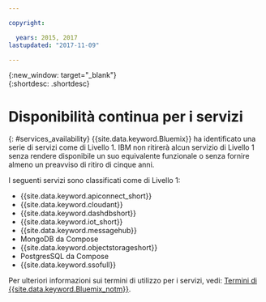```yaml
---

copyright:

  years: 2015, 2017
lastupdated: "2017-11-09"

---
```


{:new_window: target="_blank"}  
{:shortdesc: .shortdesc}


# Disponibilità continua per i servizi
{: #services_availability}
{{site.data.keyword.Bluemix}} ha identificato una serie di servizi come di Livello 1. IBM non ritirerà alcun servizio di Livello 1 senza rendere disponibile un suo equivalente funzionale o senza fornire almeno un preavviso di ritiro di cinque anni.

I seguenti servizi sono classificati come di Livello 1:
  * {{site.data.keyword.apiconnect_short}}
  * {{site.data.keyword.cloudant}}
  * {{site.data.keyword.dashdbshort}}
  * {{site.data.keyword.iot_short}}
  * {{site.data.keyword.messagehub}}
  * MongoDB da Compose
  * {{site.data.keyword.objectstorageshort}}
  * PostgresSQL da Compose
  * {{site.data.keyword.ssofull}}


Per ulteriori informazioni sui termini di utilizzo per i servizi, vedi: [Termini di {{site.data.keyword.Bluemix_notm}}](/docs/navigation/notices.html#terms).
